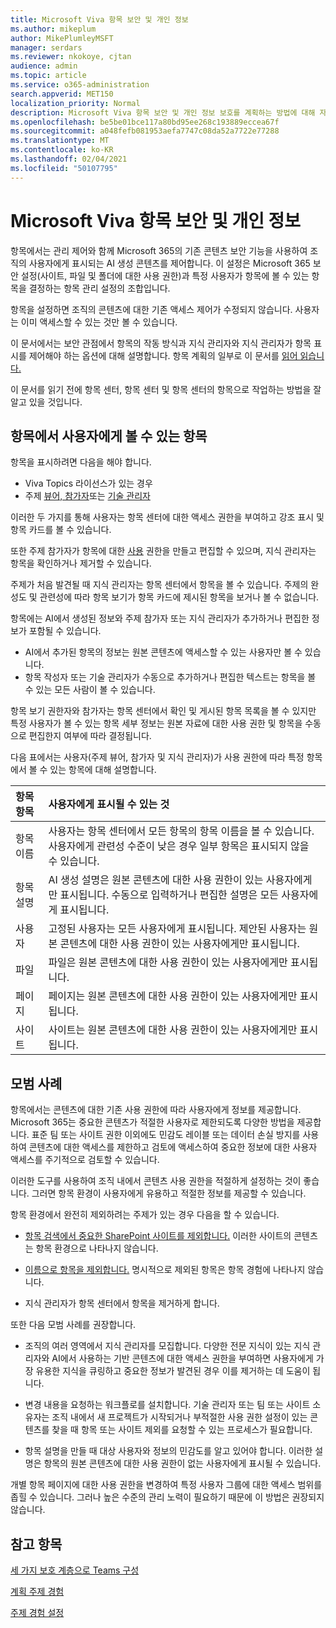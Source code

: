 ```yaml
---
title: Microsoft Viva 항목 보안 및 개인 정보
ms.author: mikeplum
author: MikePlumleyMSFT
manager: serdars
ms.reviewer: nkokoye, cjtan
audience: admin
ms.topic: article
ms.service: o365-administration
search.appverid: MET150
localization_priority: Normal
description: Microsoft Viva 항목 보안 및 개인 정보 보호를 계획하는 방법에 대해 자세히 알아보기
ms.openlocfilehash: be5be01bce117a80bd95ee268c193889eccea67f
ms.sourcegitcommit: a048fefb081953aefa7747c08da52a7722e77288
ms.translationtype: MT
ms.contentlocale: ko-KR
ms.lasthandoff: 02/04/2021
ms.locfileid: "50107795"
---
```

# <a name="microsoft-viva-topics-security-and-privacy"></a>Microsoft Viva 항목 보안 및 개인 정보

항목에서는 관리 제어와 함께 Microsoft 365의 기존 콘텐츠 보안 기능을 사용하여 조직의 사용자에게 표시되는 AI 생성 콘텐츠를 제어합니다. 이 설정은 Microsoft 365 보안 설정(사이트, 파일 및 폴더에 대한 사용 권한)과 특정 사용자가 항목에 볼 수 있는 항목을 결정하는 항목 관리 설정의 조합입니다.

항목을 설정하면 조직의 콘텐츠에 대한 기존 액세스 제어가 수정되지 않습니다. 사용자는 이미 액세스할 수 있는 것만 볼 수 있습니다.

이 문서에서는 보안 관점에서 항목의 작동 방식과 지식 관리자와 지식 관리자가 항목 표시를 제어해야 하는 옵션에 대해 설명합니다. 항목 계획의 일부로 이 문서를 [읽어 읽습니다.](plan-topic-experiences.md)

이 문서를 읽기 [](topic-experiences-overview.md)전에 항목 센터, 항목 센터 [](manage-topics.md) 및 항목 센터의 항목으로 작업하는 방법을 잘 알고 있을 것입니다. [](topic-center-overview.md)

## <a name="what-users-can-see-in-topics"></a>항목에서 사용자에게 볼 수 있는 항목

항목을 표시하려면 다음을 해야 합니다.

- Viva Topics 라이선스가 있는 경우
- 주제 [뷰어, 참가자](topic-experiences-knowledge-rules.md#change-who-can-see-topics-in-your-organization)또는 [기술 관리자](topic-experiences-user-permissions.md)

이러한 두 가지를 통해 사용자는 항목 센터에 대한 액세스 권한을 부여하고 강조 표시 및 항목 카드를 볼 수 있습니다.

또한 주제 참가자가 항목에 대한 [사용](topic-experiences-user-permissions.md) 권한을 만들고 편집할 수 있으며, 지식 관리자는 항목을 확인하거나 제거할 수 있습니다.

주제가 처음 발견될 때 지식 관리자는 항목 센터에서 항목을 볼 수 있습니다. 주제의 완성도 및 관련성에 따라 항목 보기가 항목 카드에 제시된 항목을 보거나 볼 수 없습니다.

항목에는 AI에서 생성된 정보와 주제 참가자 또는 지식 관리자가 추가하거나 편집한 정보가 포함될 수 있습니다.

- AI에서 추가된 항목의 정보는 원본 콘텐츠에 액세스할 수 있는 사용자만 볼 수 있습니다.
- 항목 작성자 또는 기술 관리자가 수동으로 추가하거나 편집한 텍스트는 항목을 볼 수 있는 모든 사람이 볼 수 있습니다.

항목 보기 권한자와 참가자는 항목 센터에서 확인 및 게시된 항목 목록을 볼 수 있지만 특정 사용자가 볼 수 있는 항목 세부 정보는 원본 자료에 대한 사용 권한 및 항목을 수동으로 편집한지 여부에 따라 결정됩니다.

다음 표에서는 사용자(주제 뷰어, 참가자 및 지식 관리자)가 사용 권한에 따라 특정 항목에서 볼 수 있는 항목에 대해 설명합니다.

|항목 항목|사용자에게 표시될 수 있는 것|
|:---------|:------------------|
|항목 이름|사용자는 항목 센터에서 모든 항목의 항목 이름을 볼 수 있습니다. 사용자에게 관련성 수준이 낮은 경우 일부 항목은 표시되지 않을 수 있습니다.|
|항목 설명|AI 생성 설명은 원본 콘텐츠에 대한 사용 권한이 있는 사용자에게만 표시됩니다. 수동으로 입력하거나 편집한 설명은 모든 사용자에게 표시됩니다.|
|사용자|고정된 사용자는 모든 사용자에게 표시됩니다. 제안된 사용자는 원본 콘텐츠에 대한 사용 권한이 있는 사용자에게만 표시됩니다.|
|파일|파일은 원본 콘텐츠에 대한 사용 권한이 있는 사용자에게만 표시됩니다.|
|페이지|페이지는 원본 콘텐츠에 대한 사용 권한이 있는 사용자에게만 표시됩니다.|
|사이트|사이트는 원본 콘텐츠에 대한 사용 권한이 있는 사용자에게만 표시됩니다.|

## <a name="best-practices"></a>모범 사례

항목에서는 콘텐츠에 대한 기존 사용 권한에 따라 사용자에게 정보를 제공합니다. Microsoft 365는 중요한 콘텐츠가 적절한 사용자로 제한되도록 다양한 방법을 제공합니다. 표준 팀 또는 사이트 권한 이외에도 민감도 [](https://docs.microsoft.com/microsoft-365/compliance/data-loss-prevention-policies) 레이블 또는 데이터 손실 방지를 사용하여 콘텐츠에 대한 액세스를 제한하고 검토에 액세스하여 중요한 정보에 대한 사용자 액세스를 주기적으로 검토할 수 있습니다. [](https://docs.microsoft.com/microsoft-365/compliance/sensitivity-labels) [](https://docs.microsoft.com/azure/active-directory/governance/access-reviews-overview)

이러한 도구를 사용하여 조직 내에서 콘텐츠 사용 권한을 적절하게 설정하는 것이 좋습니다. 그러면 항목 환경이 사용자에게 유용하고 적절한 정보를 제공할 수 있습니다.

항목 환경에서 완전히 제외하려는 주제가 있는 경우 다음을 할 수 있습니다.

- [항목 검색에서 중요한 SharePoint 사이트를 제외합니다.](topic-experiences-discovery.md#select-sharepoint-topic-sources) 이러한 사이트의 콘텐츠는 항목 환경으로 나타나지 않습니다.

- [이름으로 항목을 제외합니다.](topic-experiences-discovery.md#exclude-topics-by-name) 명시적으로 제외된 항목은 항목 경험에 나타나지 않습니다.

- 지식 관리자가 항목 센터에서 항목을 제거하게 합니다.

또한 다음 모범 사례를 권장합니다.

- 조직의 여러 영역에서 지식 관리자를 모집합니다. 다양한 전문 지식이 있는 지식 관리자와 AI에서 사용하는 기반 콘텐츠에 대한 액세스 권한을 부여하면 사용자에게 가장 유용한 지식을 큐링하고 중요한 정보가 발견된 경우 이를 제거하는 데 도움이 됩니다.

- 변경 내용을 요청하는 워크플로를 설치합니다. 기술 관리자 또는 팀 또는 사이트 소유자는 조직 내에서 새 프로젝트가 시작되거나 부적절한 사용 권한 설정이 있는 콘텐츠를 찾을 때 항목 또는 사이트 제외를 요청할 수 있는 프로세스가 필요합니다.

- 항목 설명을 만들 때 대상 사용자와 정보의 민감도를 알고 있어야 합니다. 이러한 설명은 항목의 원본 콘텐츠에 대한 사용 권한이 없는 사용자에게 표시될 수 있습니다.

개별 항목 페이지에 대한 사용 권한을 변경하여 특정 사용자 그룹에 대한 액세스 범위를 좁힐 수 있습니다. 그러나 높은 수준의 관리 노력이 필요하기 때문에 이 방법은 권장되지 않습니다.

## <a name="see-also"></a>참고 항목

[세 가지 보호 계층으로 Teams 구성](../solutions/configure-teams-three-tiers-protection.md)

[계획 주제 경험](plan-topic-experiences.md)

[주제 경험 설정](set-up-topic-experiences.md)
